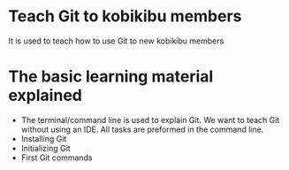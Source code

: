 # Teach Git to kobikibu members

It is used to teach how to use Git to new kobikibu members

# The basic learning material explained
- The terminal/command line is used to explain Git. We want to teach Git without using an IDE. All tasks are preformed in the command line.
- Installing Git
- Initializing Git
- First Git commands
